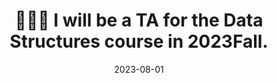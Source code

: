 ---
title: 🧑🏻‍🏫 I will be a TA for the Data Structures course in 2023Fall.
summary: Wuhan University ~ Wuhan, China
date: 2023-08-01
---